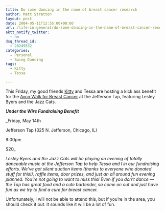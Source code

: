 ```yaml
---
title: Do some dancing in the name of breast cancer research
author: Matt Stratton
layout: post
date: 2004-05-11T12:56:00+00:00
url: /life-in-general/do-some-dancing-in-the-name-of-breast-cancer-research
aktt_notify_twitter:
  - no
dsq_thread_id:
  - 28249532
categories:
  - Personal
  - Swing Dancing
tags:
  - Kitty
  - Tessa

---
```

This Friday, my good friends <a href="http://dailykitty.blogspot.com/" target="_blank">Kitty</a> and Tessa are hosting a kick ass benefit for the <a href="http://www.avonwalk.org/site/TR?pg=personal&fr_id=1041&px=1252279" target="_blank">Avon Walk for Breast Cancer</a> at the Jefferson Tap, featuring Lesley Byers and the Jazz Cats.

_**Under the Wire Fundraising Benefit**_

_Friday, May 14th
  
Jefferson Tap (325 N. Jefferson, Chicago, IL)
  
8:00pm
  
$20_

_Lesley Byers and the Jazz Cats will be playing an evening of totally danceable music at the Jefferson Tap to help Tessa and I in our fundraising efforts. We&#8217;ve got silent auction items (thanks to everyone who donated stuff for this!), raffle items, door prizes, and just an all around fun evening planned. You&#8217;re not going to want to miss this! Even if you don&#8217;t dance &#8212; the Tap has great food and a cute bartender, so come on out and just have fun as we try to find a cure for breast cancer._

Unfortunately, I will not be able to attend this, but if you&#8217;re in the area, you should check it out. It sounds like it will be a lot of fun.